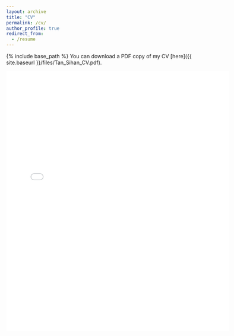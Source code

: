 ```yaml
---
layout: archive
title: "CV"
permalink: /cv/
author_profile: true
redirect_from:
  - /resume
---
```


{% include base_path %}
You can download a PDF copy of my CV [here]({{ site.baseurl }}/files/Tan_Sihan_CV.pdf). 

<embed src="{{ site.baseurl }}/files/Tan_Sihan_CV.pdf" width="600" height="700" type='application/pdf'> 
